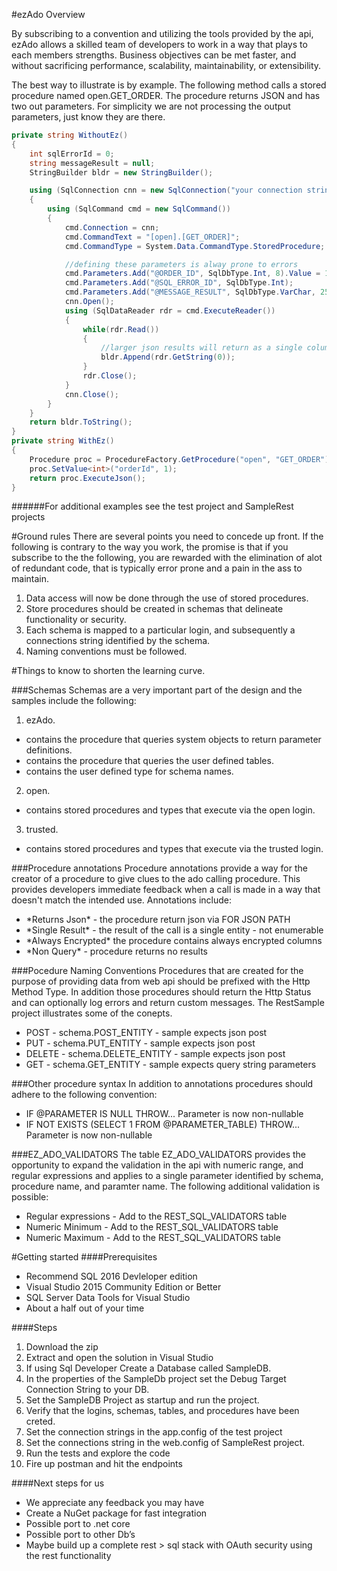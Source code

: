 #ezAdo Overview

 By subscribing to a convention and utilizing the tools provided by the api, ezAdo allows a skilled team of developers to work in a way that plays to each members strengths.  Business objectives can be met faster, and without sacrificing performance, scalability, maintainability, or extensibility.

 The best way to illustrate is by example.  The following method calls a stored procedure named open.GET_ORDER.  The procedure returns JSON and has two out parameters.  For simplicity we are not processing the output parameters, just know they are there.

```C#
private string WithoutEz()
{
    int sqlErrorId = 0;
    string messageResult = null;
    StringBuilder bldr = new StringBuilder();

    using (SqlConnection cnn = new SqlConnection("your connection string"))
    {
        using (SqlCommand cmd = new SqlCommand())
        {
            cmd.Connection = cnn;
            cmd.CommandText = "[open].[GET_ORDER]";
            cmd.CommandType = System.Data.CommandType.StoredProcedure;

            //defining these parameters is alway prone to errors 
            cmd.Parameters.Add("@ORDER_ID", SqlDbType.Int, 8).Value = 1;
            cmd.Parameters.Add("@SQL_ERROR_ID", SqlDbType.Int);
            cmd.Parameters.Add("@MESSAGE_RESULT", SqlDbType.VarChar, 256);
            cnn.Open();
            using (SqlDataReader rdr = cmd.ExecuteReader())
            {
                while(rdr.Read())
                {
                    //larger json results will return as a single column reader
                    bldr.Append(rdr.GetString(0));
                }
                rdr.Close();
            }
            cnn.Close();
        }
    }
    return bldr.ToString();
}
private string WithEz()
{
    Procedure proc = ProcedureFactory.GetProcedure("open", "GET_ORDER");
    proc.SetValue<int>("orderId", 1);
    return proc.ExecuteJson();
}
```
######For additional examples see the test project and SampleRest projects


#Ground rules
There are several points you need to concede up front. If the following is contrary to the way you work, the promise is that if you subscribe to the the following, you are rewarded with the elimination of alot of redundant code, that is typically error prone and a pain in the ass to maintain.

1. Data access will now be done through the use of stored procedures.
2. Store procedures should be created in schemas that delineate functionality or security.
3. Each schema is mapped to a particular login, and subsequently a connections string identified by the schema.
4. Naming conventions must be followed.


#Things to know to shorten the learning curve.

###Schemas
 Schemas are a very important part of the design and the samples include the following:
 
1. ezAdo.
  * contains the procedure that queries system objects to return parameter definitions.
  * contains the procedure that queries the user defined tables. 
  * contains the user defined type for schema names. 
2. open.
  * contains stored procedures and types that execute via the open login. 
3. trusted.
  * contains stored procedures and types that execute via the trusted login. 

###Procedure annotations
Procedure annotations provide a way for the creator of a procedure to give clues to the ado calling procedure.  This provides developers immediate feedback when a call is made in a way that doesn't match the intended use.
Annotations include:
  * \*Returns Json\* - the procedure return json via FOR JSON PATH
  * \*Single Result\* - the result of the call is a single entity - not enumerable
  * \*Always Encrypted\* the procedure contains always encrypted columns
  * \*Non Query\* - procedure returns no results

###Pocedure Naming Conventions
 Procedures that are created for the purpose of providing data from web api should be prefixed with the Http Method Type.  In addition those procedures should return the Http Status and can optionally log errors and return custom messages.  The RestSample project illustrates some of the conepts.
  * POST - schema.POST_ENTITY - sample expects json post
  * PUT - schema.PUT_ENTITY - sample expects json post
  * DELETE - schema.DELETE_ENTITY - sample expects json post
  * GET - schema.GET_ENTITY - sample expects query string parameters

###Other procedure syntax
 In addition to annotations procedures should adhere to the following convention:
  * IF @PARAMETER IS NULL THROW... Parameter is now non-nullable
  * IF NOT EXISTS (SELECT 1 FROM @PARAMETER_TABLE) THROW... Parameter is now non-nullable 

###EZ_ADO_VALIDATORS
 The table EZ_ADO_VALIDATORS provides the opportunity to expand the validation in the api with numeric range, and regular expressions and applies to a single parameter identified by schema, procedure name, and paramter name.  The following additional validation is possible:
* Regular expressions - Add to the REST_SQL_VALIDATORS table
* Numeric Minimum - Add to the REST_SQL_VALIDATORS table
* Numeric Maximum - Add to the REST_SQL_VALIDATORS table

#Getting started
####Prerequisites
 * Recommend SQL 2016 Devleloper edition
 * Visual Studio 2015 Community Edition or Better
 * SQL Server Data Tools for Visual Studio
 * About a half out of your time

####Steps
1. Download the zip
2. Extract and open the solution in Visual Studio
3. If using Sql Developer Create a Database called SampleDB.
4. In the properties of the SampleDb project set the Debug Target Connection String to your DB.
5. Set the SampleDB Project as startup and run the project.
6. Verify that the logins, schemas, tables, and procedures have been creted.
7. Set the connection strings in the app.config of the test project
8. Set the connections string in the web.config of SampleRest project.
9. Run the tests and explore the code
10. Fire up postman and hit the endpoints


####Next steps for us
 * We appreciate any feedback you may have
 * Create a NuGet package for fast integration
 * Possible port to .net core
 * Possible port to other Db’s 
 * Maybe build up a complete rest > sql stack with OAuth security using the rest functionality
